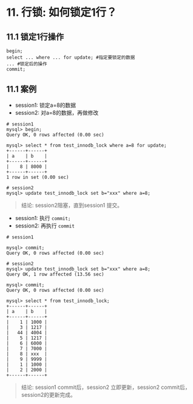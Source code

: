 # 11. 行锁: 如何锁定1行？

## 11.1 锁定1行操作
```mysql
begin;
select ... where ... for update; #指定要锁定的数据
... #锁定后的操作
commit;
```

## 11.1 案例
* session1: 锁定a=8的数据
* session2: 对a=8的数据，再做修改
```mysql
# session1
mysql> begin;
Query OK, 0 rows affected (0.00 sec)

mysql> select * from test_innodb_lock where a=8 for update;
+------+------+
| a    | b    |
+------+------+
|    8 | 8000 |
+------+------+
1 row in set (0.00 sec)
```

```mysql
# session2
mysql> update test_innodb_lock set b="xxx" where a=8;
```
> 结论: session2阻塞，直到session1 提交。

* session1: 执行 `commit;`
* session2: 再执行 `commit`

```mysql
# session1

mysql> commit;
Query OK, 0 rows affected (0.00 sec)
```

```mysql
# session2
mysql> update test_innodb_lock set b="xxx" where a=8;
Query OK, 1 row affected (13.56 sec)

mysql> commit;
Query OK, 0 rows affected (0.00 sec)

mysql> select * from test_innodb_lock;
+------+------+
| a    | b    |
+------+------+
|    1 | 1000 |
|    3 | 1217 |
|   44 | 4004 |
|    5 | 1217 |
|    6 | 6000 |
|    7 | 7000 |
|    8 | xxx  |
|    9 | 9999 |
|    1 | 1000 |
|    2 | 2000 |
+------+------+
```

> 结论: session1 commit后，session2 立即更新，session2 commit后，session2的更新完成。


